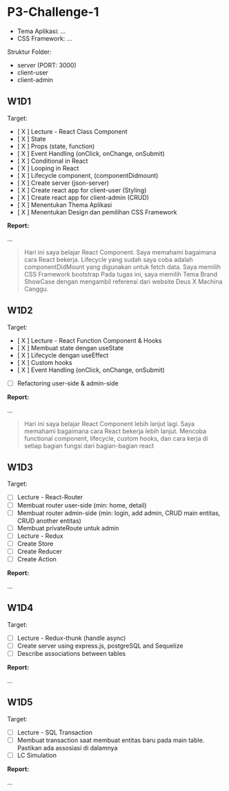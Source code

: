 # P3-Challenge-1

- Tema Aplikasi: ...
- CSS Framework: ...

Struktur Folder:

- server (PORT: 3000)
- client-user
- client-admin

## W1D1

Target:

- [ X ] Lecture - React Class Component
- [ X ] State
- [ X ] Props (state, function)
- [ X ] Event Handling (onClick, onChange, onSubmit)
- [ X ] Conditional in React
- [ X ] Looping in React
- [ X ] Lifecycle component, (componentDidmount)
- [ X ] Create server (json-server)
- [ X ] Create react app for client-user (Styling)
- [ X ] Create react app for client-admin (CRUD)
- [ X ] Menentukan Thema Aplikasi
- [ X ] Menentukan Design dan pemilihan CSS Framework

**Report:**

...

> Hari ini saya belajar React Component. Saya memahami bagaimana cara React bekerja. Lifecycle yang sudah saya coba adalah componentDidMount yang digunakan untuk fetch data.
> Saya memilih CSS Framework bootstrap
> Pada tugas ini, saya memilih Tema Brand ShowCase dengan mengambil referensi dari website Deus X Machina Canggu.

## W1D2

Target:

- [ X ] Lecture - React Function Component & Hooks
- [ X ] Membuat state dengan useState
- [ X ] Lifecycle dengan useEffect
- [ X ] Custom hooks
- [ X ] Event Handling (onClick, onChange, onSubmit)
- [ ] Refactoring user-side & admin-side

**Report:**

...

> Hari ini saya belajar React Component lebih lanjut lagi. Saya memahami bagaimana cara React bekerja lebih lanjut. Mencoba functional component, lifecycle, custom hooks, dan cara kerja di setiap bagian fungsi dari bagian-bagian react

## W1D3

Target:

- [ ] Lecture - React-Router
- [ ] Membuat router user-side (min: home, detail)
- [ ] Membuat router admin-side (min: login, add admin, CRUD main entitas, CRUD another entitas)
- [ ] Membuat privateRoute untuk admin
- [ ] Lecture - Redux
- [ ] Create Store
- [ ] Create Reducer
- [ ] Create Action

**Report:**

...

## W1D4

Target:

- [ ] Lecture - Redux-thunk (handle async)
- [ ] Create server using express.js, postgreSQL and Sequelize
- [ ] Describe associations between tables

**Report:**

...

## W1D5

Target:

- [ ] Lecture - SQL Transaction
- [ ] Membuat transaction saat membuat entitas baru pada main table. Pastikan ada assosiasi di dalamnya
- [ ] LC Simulation

**Report:**

...
